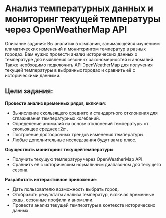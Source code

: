# Анализ температурных данных и мониторинг текущей температуры через OpenWeatherMap API
Описание задания:
Вы аналитик в компании, занимающейся изучением климатических изменений и мониторингом температур в разных городах. Вам нужно провести анализ исторических данных о температуре для выявления сезонных закономерностей и аномалий. Также необходимо подключить API OpenWeatherMap для получения текущей температуры в выбранных городах и сравнить её с историческими данными.

## Цели задания:

**Провести анализ временных рядов, включая**:
- Вычисление скользящего среднего и стандартного отклонения для сглаживания температурных колебаний.
- Определение аномалий на основе отклонений температуры от  скользящее среднее±2𝜎 .
- Построение долгосрочных трендов изменения температуры.
- Любые дополнительные исследования будут вам в плюс.

**Осуществить мониторинг текущей температуры**:
- Получить текущую температуру через OpenWeatherMap API.
- Сравнить её с историческим нормальным диапазоном для текущего сезона.

**Разработать интерактивное приложение**:
- Дать пользователю возможность выбрать город.
- Отобразить результаты анализа температур, включая временные ряды, сезонные профили и аномалии.
- Провести анализ текущей температуры в контексте исторических данных.
